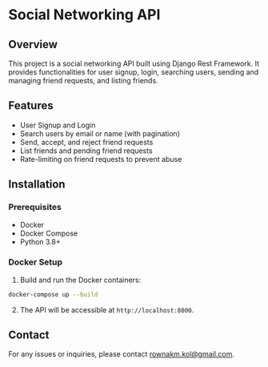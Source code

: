 # Social Networking API

## Overview

This project is a social networking API built using Django Rest Framework. It provides functionalities for user signup, login, searching users, sending and managing friend requests, and listing friends. 

## Features

- User Signup and Login
- Search users by email or name (with pagination)
- Send, accept, and reject friend requests
- List friends and pending friend requests
- Rate-limiting on friend requests to prevent abuse

## Installation

### Prerequisites

- Docker
- Docker Compose
- Python 3.8+

### Docker Setup

1. Build and run the Docker containers:

```bash
docker-compose up --build
```

2. The API will be accessible at `http://localhost:8000`.


## Contact

For any issues or inquiries, please contact [rownakm.kol@gmail.com](mailto:rownakm.kol@gmail.com).